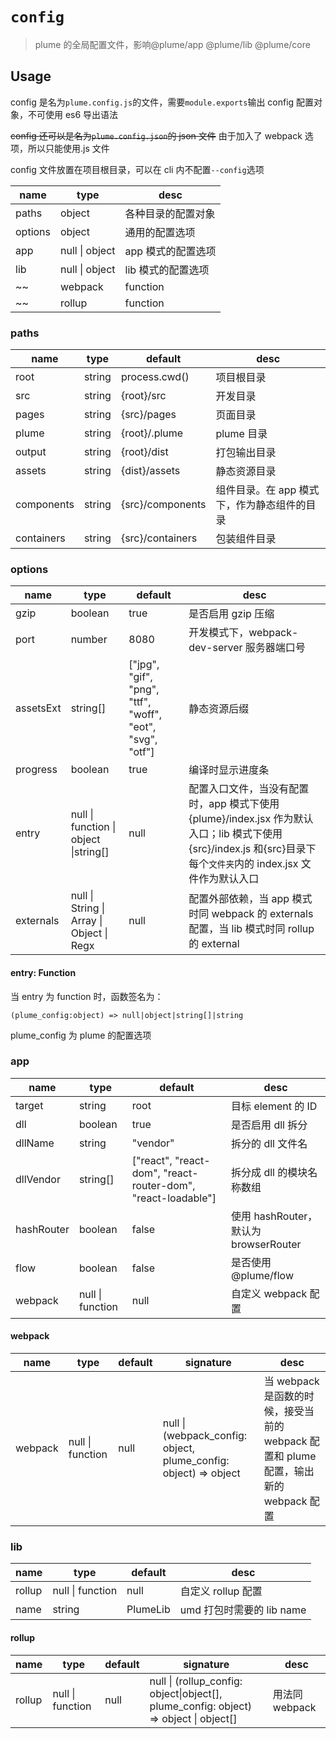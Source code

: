 # `config`

> plume 的全局配置文件，影响@plume/app @plume/lib @plume/core

## Usage

config 是名为`plume.config.js`的文件，需要`module.exports`输出 config 配置对象，不可使用 es6 导出语法

~~config 还可以是名为`plume.config.json`的 json 文件~~ 由于加入了 webpack 选项，所以只能使用.js 文件

config 文件放置在项目根目录，可以在 cli 内不配置`--config`选项

| name    | type           | desc               |
| ------- | -------------- | ------------------ |
| paths   | object         | 各种目录的配置对象 |
| options | object         | 通用的配置选项     |
| app     | null \| object | app 模式的配置选项 |
| lib     | null \| object | lib 模式的配置选项 |
| ~~      | webpack        | function           | 自定义 webpack 配置 | ~~ |
| ~~      | rollup         | function           | 自定义 rollup 配置 | ~~ |

### paths

| name       | type   | default          | desc                                        |
| ---------- | ------ | ---------------- | ------------------------------------------- |
| root       | string | process.cwd()    | 项目根目录                                  |
| src        | string | {root}/src       | 开发目录                                    |
| pages      | string | {src}/pages      | 页面目录                                    |
| plume      | string | {root}/.plume    | plume 目录                                  |
| output     | string | {root}/dist      | 打包输出目录                                |
| assets     | string | {dist}/assets    | 静态资源目录                                |
| components | string | {src}/components | 组件目录。在 app 模式下，作为静态组件的目录 |
| containers | string | {src}/containers | 包装组件目录                                |

### options

| name      | type                                      | default                                                   | desc                                                                                                                                                            |
| --------- | ----------------------------------------- | --------------------------------------------------------- | --------------------------------------------------------------------------------------------------------------------------------------------------------------- |
| gzip      | boolean                                   | true                                                      | 是否启用 gzip 压缩                                                                                                                                              |
| port      | number                                    | 8080                                                      | 开发模式下，webpack-dev-server 服务器端口号                                                                                                                     |
| assetsExt | string[]                                  | ["jpg", "gif", "png", "ttf", "woff", "eot", "svg", "otf"] | 静态资源后缀                                                                                                                                                    |
| progress  | boolean                                   | true                                                      | 编译时显示进度条                                                                                                                                                |
| entry     | null \| function \| object \|string[]     | null                                                      | 配置入口文件，当没有配置时，app 模式下使用{plume}/index.jsx 作为默认入口；lib 模式下使用{src}/index.js 和{src}目录下每个`文件夹`内的 index.jsx 文件作为默认入口 |
| externals | null \| String \| Array \| Object \| Regx | null                                                      | 配置外部依赖，当 app 模式时同 webpack 的 externals 配置，当 lib 模式时同 rollup 的 external                                                                     |

#### entry: Function

当 entry 为 function 时，函数签名为：

`(plume_config:object) => null|object|string[]|string`

plume_config 为 plume 的配置选项

### app

| name       | type             | default                                                      | desc                                  |
| ---------- | ---------------- | ------------------------------------------------------------ | ------------------------------------- |
| target     | string           | root                                                         | 目标 element 的 ID                    |
| dll        | boolean          | true                                                         | 是否启用 dll 拆分                     |
| dllName    | string           | "vendor"                                                     | 拆分的 dll 文件名                     |
| dllVendor  | string[]         | ["react", "react-dom", "react-router-dom", "react-loadable"] | 拆分成 dll 的模块名称数组             |
| hashRouter | boolean          | false                                                        | 使用 hashRouter，默认为 browserRouter |
| flow       | boolean          | false                                                        | 是否使用 @plume/flow                  |
| webpack    | null \| function | null                                                         | 自定义 webpack 配置                   |

#### webpack

| name    | type             | default | signature                                                        | desc                                                                                 |
| ------- | ---------------- | ------- | ---------------------------------------------------------------- | ------------------------------------------------------------------------------------ |
| webpack | null \| function | null    | null \| (webpack_config: object, plume_config: object) => object | 当 webpack 是函数的时候，接受当前的 webpack 配置和 plume 配置，输出新的 webpack 配置 |

### lib

| name   | type             | default  | desc                      |
| ------ | ---------------- | -------- | ------------------------- |
| rollup | null \| function | null     | 自定义 rollup 配置        |
| name   | string           | PlumeLib | umd 打包时需要的 lib name |

#### rollup

| name   | type             | default | signature                                                                             | desc           |
| ------ | ---------------- | ------- | ------------------------------------------------------------------------------------- | -------------- |
| rollup | null \| function | null    | null \| (rollup_config: object\|object[], plume_config: object) => object \| object[] | 用法同 webpack |
